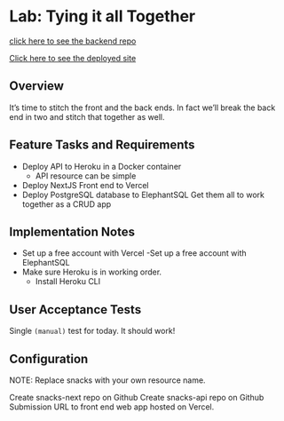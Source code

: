 # Lab: Tying it all Together

[click here to see the backend repo](https://github.com/PengChen11/news-project-back-end)

[Click here to see the deployed site]()

## Overview

It’s time to stitch the front and the back ends. In fact we’ll break the back end in two and stitch that together as well.

## Feature Tasks and Requirements

- Deploy API to Heroku in a Docker container
  - API resource can be simple
- Deploy NextJS Front end to Vercel
- Deploy PostgreSQL database to ElephantSQL
Get them all to work together as a CRUD app

## Implementation Notes

- Set up a free account with Vercel
-Set up a free account with ElephantSQL
- Make sure Heroku is in working order.
  - Install Heroku CLI

## User Acceptance Tests

Single `(manual)` test for today. It should work!

## Configuration

NOTE: Replace snacks with your own resource name.

Create snacks-next repo on Github
Create snacks-api repo on Github
Submission
URL to front end web app hosted on Vercel.
